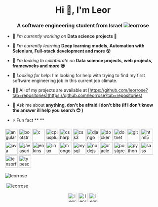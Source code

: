 <h1 align="center">Hi 👋, I'm Leor</h1>
<h3 align="center">A software engineering student from Israel <img src="https://komarev.com/ghpvc/?username=leorrose" alt="leorrose" /></h3>

- 🔭 *I’m currently working on* **Data science projects :robot:** 

- 🌱 *I’m currently learning* **Deep learning models, Automation with Selenium, Full-stack development and more :dizzy_face:**

- 👯 *I’m looking to collaborate on* **Data science projects, web projects, framewoeks and more :sunglasses:**

- 🤔 *Looking for help*: I'm looking for help with trying to find my first software engineering job in this current job climate.

- 👨‍💻 All of my projects are available at [https://github.com/leorrose?tab=repositories](https://github.com/leorrose?tab=repositories)

- 💬 Ask me about **anything, don't be afraid i don't bite (if i don't know the answer ill help you search :blush: )**

- ⚡ Fun fact **  **

<p align="left"><img src="https://devicons.github.io/devicon/devicon.git/icons/angularjs/angularjs-original.svg" alt="angularjs" width="40" height="40"/> <img src="https://devicons.github.io/devicon/devicon.git/icons/bootstrap/bootstrap-plain.svg" alt="bootstrap" width="40" height="40"/> <img src="https://devicons.github.io/devicon/devicon.git/icons/c/c-original.svg" alt="c" width="40" height="40"/> <img src="https://devicons.github.io/devicon/devicon.git/icons/cplusplus/cplusplus-original.svg" alt="cplusplus" width="40" height="40"/> <img src="https://devicons.github.io/devicon/devicon.git/icons/csharp/csharp-original.svg" alt="csharp" width="40" height="40"/> <img src="https://devicons.github.io/devicon/devicon.git/icons/css3/css3-original-wordmark.svg" alt="css3" width="40" height="40"/> <img src="https://devicons.github.io/devicon/devicon.git/icons/django/django-original.svg" alt="django" width="40" height="40"/> <img src="https://devicons.github.io/devicon/devicon.git/icons/docker/docker-original-wordmark.svg" alt="docker" width="40" height="40"/> <img src="https://devicons.github.io/devicon/devicon.git/icons/dot-net/dot-net-original-wordmark.svg" alt="dotnet" width="40" height="40"/> <img src="https://www.vectorlogo.zone/logos/git-scm/git-scm-icon.svg" alt="git" width="40" height="40"/> <img src="https://devicons.github.io/devicon/devicon.git/icons/html5/html5-original-wordmark.svg" alt="html5" width="40" height="40"/> <img src="https://devicons.github.io/devicon/devicon.git/icons/java/java-original-wordmark.svg" alt="java" width="40" height="40"/> <img src="https://devicons.github.io/devicon/devicon.git/icons/javascript/javascript-original.svg" alt="javascript" width="40" height="40"/> <img src="https://www.vectorlogo.zone/logos/jenkins/jenkins-icon.svg" alt="jenkins" width="40" height="40"/> <img src="https://devicons.github.io/devicon/devicon.git/icons/linux/linux-original.svg" alt="linux" width="40" height="40"/> <img src="https://devicons.github.io/devicon/devicon.git/icons/mongodb/mongodb-original-wordmark.svg" alt="mongodb" width="40" height="40"/> <img src="https://devicons.github.io/devicon/devicon.git/icons/mysql/mysql-original-wordmark.svg" alt="mysql" width="40" height="40"/> <img src="https://devicons.github.io/devicon/devicon.git/icons/nodejs/nodejs-original-wordmark.svg" alt="nodejs" width="40" height="40"/> <img src="https://devicons.github.io/devicon/devicon.git/icons/oracle/oracle-original.svg" alt="oracle" width="40" height="40"/> <img src="https://devicons.github.io/devicon/devicon.git/icons/postgresql/postgresql-original-wordmark.svg" alt="postgresql" width="40" height="40"/> <img src="https://devicons.github.io/devicon/devicon.git/icons/python/python-original.svg" alt="python" width="40" height="40"/> <img src="https://devicons.github.io/devicon/devicon.git/icons/sass/sass-original.svg" alt="sass" width="40" height="40"/> <img src="https://www.vectorlogo.zone/logos/tensorflow/tensorflow-icon.svg" alt="tensorflow" width="40" height="40"/> <img src="https://devicons.github.io/devicon/devicon.git/icons/typescript/typescript-original.svg" alt="typescript" width="40" height="40"/></p><p><img align="left" src="https://github-readme-stats.vercel.app/api/top-langs/?username=leorrose&layout=compact&hide=html" alt="leorrose" /></p>

</br>
<p>&nbsp;<img align="center" src="https://github-readme-stats.vercel.app/api?username=leorrose&show_icons=true" alt="leorrose" /></p>

<p align="center">
<a href="https://linkedin.com/in/leorrose" target="blank"><img align="center" src="https://cdn.jsdelivr.net/npm/simple-icons@3.0.1/icons/linkedin.svg" alt="leorrose" height="30" width="30" /></a>
<a href="https://fb.com/leor rose" target="blank"><img align="center" src="https://cdn.jsdelivr.net/npm/simple-icons@3.0.1/icons/facebook.svg" alt="leor rose" height="30" width="30" /></a>
<a href="https://instagram.com/leor_rose" target="blank"><img align="center" src="https://cdn.jsdelivr.net/npm/simple-icons@3.0.1/icons/instagram.svg" alt="leor_rose" height="30" width="30" /></a>
</p>

